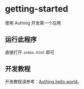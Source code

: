 # getting-started

使用 Authing 开发第一个应用

## 运行此程序

直接打开 `index.html` 即可

## 开发教程

开发教程请参考：[Authing hello world](https://learn.authing.cn/authing/quickstart/hello-world)。

